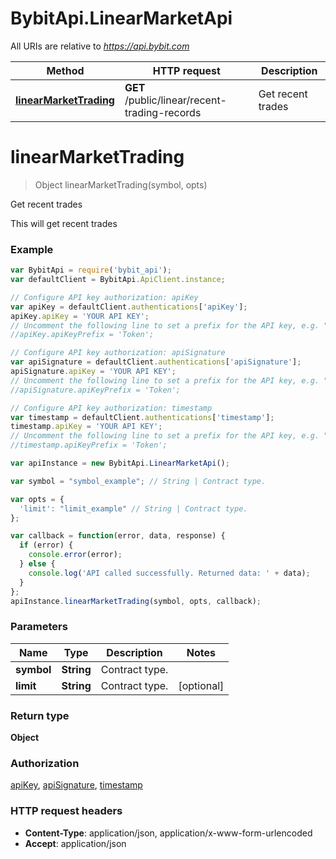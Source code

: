 # BybitApi.LinearMarketApi

All URIs are relative to *https://api.bybit.com*

Method | HTTP request | Description
------------- | ------------- | -------------
[**linearMarketTrading**](LinearMarketApi.md#linearMarketTrading) | **GET** /public/linear/recent-trading-records | Get recent trades


<a name="linearMarketTrading"></a>
# **linearMarketTrading**
> Object linearMarketTrading(symbol, opts)

Get recent trades

This will get recent trades

### Example
```javascript
var BybitApi = require('bybit_api');
var defaultClient = BybitApi.ApiClient.instance;

// Configure API key authorization: apiKey
var apiKey = defaultClient.authentications['apiKey'];
apiKey.apiKey = 'YOUR API KEY';
// Uncomment the following line to set a prefix for the API key, e.g. "Token" (defaults to null)
//apiKey.apiKeyPrefix = 'Token';

// Configure API key authorization: apiSignature
var apiSignature = defaultClient.authentications['apiSignature'];
apiSignature.apiKey = 'YOUR API KEY';
// Uncomment the following line to set a prefix for the API key, e.g. "Token" (defaults to null)
//apiSignature.apiKeyPrefix = 'Token';

// Configure API key authorization: timestamp
var timestamp = defaultClient.authentications['timestamp'];
timestamp.apiKey = 'YOUR API KEY';
// Uncomment the following line to set a prefix for the API key, e.g. "Token" (defaults to null)
//timestamp.apiKeyPrefix = 'Token';

var apiInstance = new BybitApi.LinearMarketApi();

var symbol = "symbol_example"; // String | Contract type.

var opts = { 
  'limit': "limit_example" // String | Contract type.
};

var callback = function(error, data, response) {
  if (error) {
    console.error(error);
  } else {
    console.log('API called successfully. Returned data: ' + data);
  }
};
apiInstance.linearMarketTrading(symbol, opts, callback);
```

### Parameters

Name | Type | Description  | Notes
------------- | ------------- | ------------- | -------------
 **symbol** | **String**| Contract type. | 
 **limit** | **String**| Contract type. | [optional] 

### Return type

**Object**

### Authorization

[apiKey](../README.md#apiKey), [apiSignature](../README.md#apiSignature), [timestamp](../README.md#timestamp)

### HTTP request headers

 - **Content-Type**: application/json, application/x-www-form-urlencoded
 - **Accept**: application/json

